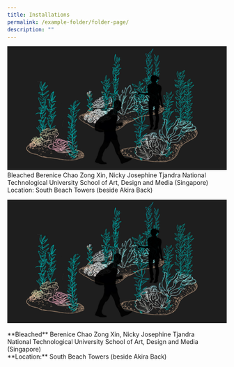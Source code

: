 ```yaml
---
title: Installations
permalink: /example-folder/folder-page/
description: ""
---
```

![Bleached](/images/Installations/Bleached.jpg)
Bleached 
Berenice Chao Zong Xin, Nicky Josephine Tjandra
National Technological University School of Art, Design and Media (Singapore)
Location: South Beach Towers (beside Akira Back)
	
![Bleached](/images/Installations/Bleached.jpg)
<p>**Bleached**
Berenice Chao Zong Xin, Nicky Josephine Tjandra
<br>National Technological University School of Art, Design and Media (Singapore)<br>
	**Location:** South Beach Towers (beside Akira Back)</p>

